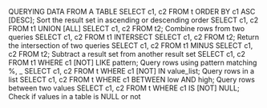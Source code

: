 QUERYING DATA FROM A TABLE
SELECT c1, c2 FROM t
ORDER BY c1 ASC [DESC];
Sort the result set in ascending or descending
order
SELECT c1, c2 FROM t1
UNION [ALL]
SELECT c1, c2 FROM t2;
Combine rows from two queries
SELECT c1, c2 FROM t1
INTERSECT
SELECT c1, c2 FROM t2;
Return the intersection of two queries
SELECT c1, c2 FROM t1
MINUS
SELECT c1, c2 FROM t2;
Subtract a result set from another result set
SELECT c1, c2 FROM t1
WHERE c1 [NOT] LIKE pattern;
Query rows using pattern matching %, _
SELECT c1, c2 FROM t
WHERE c1 [NOT] IN value_list;
Query rows in a list
SELECT c1, c2 FROM t
WHERE c1 BETWEEN low AND high;
Query rows between two values
SELECT c1, c2 FROM t
WHERE c1 IS [NOT] NULL;
Check if values in a table is NULL or not
